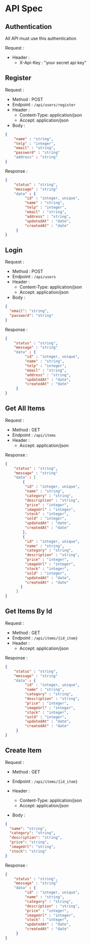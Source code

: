 # API Spec

## Authentication

All API must use this authentication

Request :

- Header :
  - X-Api-Key : "your secret api key"

## Register

Request :

- Method : POST
- Endpoint : `/api/users/register`
- Header :
  - Content-Type: application/json
  - Accept: application/json
- Body :

```json
{
    "name" : "string",
    "telp" : "integer",
    "email" : "string",
    "password" : "string"
    "address" : "string"
}
```

Response :

```json
{
    "status" : "string",
    "message" : "string"
    "data" : {
         "id" : "integer, unique",
         "name" : "string",
         "telp" : "integer",
         "email" : "string",
         "address" : "string",
         "updatedAt" : "date",
         "createdAt" : "date"
     }
}
```

## Login

Request :

- Method : POST
- Endpoint : `/api/users`
- Header :
  - Content-Type: application/json
  - Accept: application/json
- Body :

```json
{
  "email": "string",
  "password": "string"
}
```

Response :

```json
{
    "status" : "string",
    "message" : "string"
    "data" : {
         "id" : "integer, unique",
         "name" : "string",
         "telp" : "integer",
         "email" : "string",
         "address" : "string",
         "updatedAt" : "date",
         "createdAt" : "date"
     }
}
```

## Get All Items

Request :

- Method : GET
- Endpoint : `/api/items`
- Header :
  - Accept: application/json

Response :

```json
{
    "status" : "string",
    "message" : "string"
    "data" : [
        {
         "id" : "integer, unique",
         "name" : "string",
         "category" : "string",
         "description" : "string",
         "price" : "integer",
         "imageUrl" : "integer",
         "stock" : "integer",
         "sold" : "integer",
         "updatedAt" : "date",
         "createdAt" : "date"
        },
        {
         "id" : "integer, unique",
         "name" : "string",
         "category" : "string",
         "description" : "string",
         "price" : "integer",
         "imageUrl" : "integer",
         "stock" : "integer",
         "sold" : "integer",
         "updatedAt" : "date",
         "createdAt" : "date"
       }
     ]
}
```

## Get Items By Id

Request :

- Method : GET
- Endpoint : `/api/items/{id_item}`
- Header :
  - Accept: application/json

Response :

```json
{
    "status" : "string",
    "message" : "string"
    "data" : {
         "id" : "integer, unique",
         "name" : "string",
         "category" : "string",
         "description" : "string",
         "price" : "integer",
         "imageUrl" : "integer",
         "stock" : "integer",
         "sold" : "integer",
         "updatedAt" : "date",
         "createdAt" : "date"
     }
}
```

## Create Item

Request :

- Method : GET
- Endpoint : `/api/items/{id_item}`
- Header :

  - Content-Type: application/json
  - Accept: application/json

- Body :

```json
{
  "name": "string",
  "category": "string",
  "description": "string",
  "price": "string",
  "imageUrl": "string",
  "stock": "string"
}
```

Response :

```json
{
    "status" : "string",
    "message" : "string"
    "data" : {
         "id" : "integer, unique",
         "name" : "string",
         "category" : "string",
         "description" : "string",
         "price" : "integer",
         "imageUrl" : "integer",
         "stock" : "integer",
         "updatedAt" : "date",
         "createdAt" : "date"
     }
}
```
